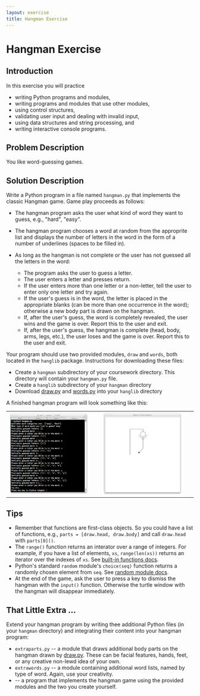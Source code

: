 ```yaml
---
layout: exercise
title: Hangman Exercise
---
```


# Hangman Exercise

## Introduction

In this exercise you will practice

- writing Python programs and modules,
- writing programs and modules that use other modules,
- using control structures,
- validating user input and dealing with invalid input,
- using data structures and string processing, and
- writing interactive console programs.

## Problem Description

You like word-guessing games.

## Solution Description

Write a Python program in a file named `hangman.py` that implements the classic Hangman game.  Game play proceeds as follows:

- The hangman program asks the user what kind of word they want to guess, e.g., "hard", "easy".
- The hangman program chooses a word at random from the approprite list and displays the number of letters in the word in the form of a number of underlines (spaces to be filled in).
- As long as the hangman is not complete or the user has not guessed all the letters in the word:

    - The program asks the user to guess a letter.
    - The user enters a letter and presses return.
    - If the user enters more than one letter or a non-letter, tell the user to enter only one letter and try again.
    - If the user's guess is in the word, the letter is placed in the appropriate blanks (can be more than one occurrence in the word); otherwise a new body part is drawn on the hangman.
    - If, after the user's guess, the word is completely revealed, the user wins and the game is over.  Report this to the user and exit.
    - If, after the user's guess, the hangman is complete (head, body, arms, legs, etc.), the user loses and the game is over.  Report this to the user and exit.

Your program should use two provided modules, `draw` and `words`, both located in the `hanglib` package.  Instructions for downloading these files:

- Create a `hangman` subdirectory of your coursework directory. This directory will contain your `hangman.py` file.
- Create a `hanglib` subdirectory of your `hangman` directory
- Download [draw.py](../code/hanglib/draw.py) and [words.py](../code/hanglib/words.py) into your `hanglib` directory

A finished hangman program will look something like this:

<table>
<tr>
<td>
<img src="hangman-console.png" width="90%" />
</td>
<td>
<img src="hangman-fig.png" width="90%" />
</td>
</tr>
</table>

## Tips

- Remember that functions are first-class objects.  So you could have a list of functions, e.g., `parts = [draw.head, draw.body]` and call `draw.head` with `parts[0]()`.
- The `range()` function returns an interator over a range of integers.  For example, if you have a list of elements, `xs`, `range(len(xs))` returns an iterator over the indexes of `xs`. See [built-in functions docs](https://docs.python.org/3/library/functions.html).
- Python's standard `random` module's `choice(seq)` function returns a randomly chosen element from `seq`.  See [random module docs](https://docs.python.org/3/library/random.html).
- At the end of the game, ask the user to press a key to dismiss the hangman with the `input()` function.  Otherwise the turtle window with the hangman will disappear immediately.

## That Little Extra ...

Extend your hangman program by writing thee additional Python files (in your `hangman` directory) and integrating their content into your hangman program:

- `extraparts.py` -- a module that draws additional body parts on the hangman drawn by [draw.py](../code/hanglib/draw.py).  These can be facial features, hands, feet, or any creative non-lewd idea of your own.
- `extrawords.py` -- a module containing additional word lists, named by type of word.  Again, use your creativity.
-  -- a program that implements the hangman game using the provided modules and the two you create yourself.
